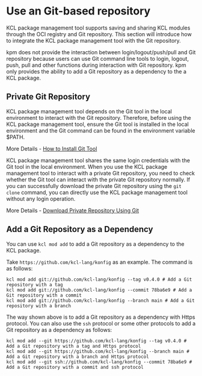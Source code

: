 # Use an Git-based repository

KCL package management tool supports saving and sharing KCL modules through the OCI registry and Git repository. This section will introduce how to integrate the KCL package management tool with the Git repository.

kpm does not provide the interaction between login/logout/push/pull and Git repository because users can use Git command line tools to login, logout, push, pull and other functions during interaction with Git repository. kpm only provides the ability to add a Git repository as a dependency to the a KCL package.

## Private Git Repository

KCL package management tool depends on the Git tool in the local environment to interact with the Git repository. Therefore, before using the KCL package management tool, ensure the Git tool is installed in the local environment and the Git command can be found in the environment variable $PATH.

More Details - [How to Install Git Tool](https://git-scm.com/downloads)

KCL package management tool shares the same login credentials with the Git tool in the local environment. When you use the KCL package management tool to interact with a private Git repository, you need to check whether the Git tool can interact with the private Git repository normally. If you can successfully download the private Git repository using the `git clone` command, you can directly use the KCL package management tool without any login operation.

More Details - [Download Private Repository Using Git](https://docs.github.com/en/repositories/creating-and-managing-repositories/cloning-a-repository)

## Add a Git Repository as a Dependency

You can use `kcl mod add` to add a Git repository as a dependency to the KCL package. 

Take `https://github.com/kcl-lang/konfig` as an example. The command is as follows:

```shell
kcl mod add git://github.com/kcl-lang/konfig --tag v0.4.0 # Add a Git repository with a tag
kcl mod add git://github.com/kcl-lang/konfig --commit 78ba6e9 # Add a Git repository with a commit
kcl mod add git://github.com/kcl-lang/konfig --branch main # Add a Git repository with a branch
```

The way shown above is to add a Git repository as a dependency with Https protocol. 
You can also use the `ssh` protocol or some other protocols to add a Git repository as a dependency as follows:

```shell
kcl mod add --git https://github.com/kcl-lang/konfig --tag v0.4.0 # Add a Git repository with a tag and Https protocol
kcl mod add --git https://github.com/kcl-lang/konfig --branch main # Add a Git repository with a branch and Https protocol
kcl mod add --git ssh://github.com/kcl-lang/konfig --commit 78ba6e9 # Add a Git repository with a commit and ssh protocol
```


